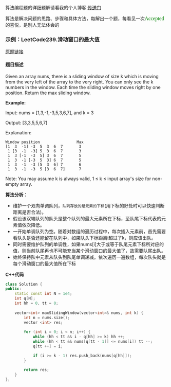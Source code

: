 算法编程题的详细题解请看我的个人博客 [传送门](https://blog.csdn.net/qq_43827595)

算法是解决问题的思路、步骤和具体方法，每解出一个题，每看见一次<font color=green size=3 face=STHeiti>Accepted</font>的喜悦，是别人无法体会的


### 示例：LeetCode239.滑动窗口的最大值
[原题链接](https://leetcode.com/problems/sliding-window-maximum/)

#### 题目描述
Given an array nums, there is a sliding window of size k which is moving from the very left of the array to the very right. You can only see the k numbers in the window. Each time the sliding window moves right by one position. Return the max sliding window.

**Example:**

Input: nums = [1,3,-1,-3,5,3,6,7], and k = 3

Output: [3,3,5,5,6,7]

Explanation: 
```
Window position                Max
[1  3  -1] -3  5  3  6  7       3
 1 [3  -1  -3] 5  3  6  7       3
 1  3 [-1  -3  5] 3  6  7       5
 1  3  -1 [-3  5  3] 6  7       5
 1  3  -1  -3 [5  3  6] 7       6
 1  3  -1  -3  5 [3  6  7]      7
```
Note:
You may assume k is always valid, 1 ≤ k ≤ input array's size for non-empty array.




**算法分析：**
- 维护一个双向单调队列，`队列存放的是元素的下标`(用下标的好处时可以快速判断距离是否合法)。
- 假设该双端队列的队头是整个队列的最大元素所在下标，至队尾下标代表的元素值依次降低。
- 一开始单调队列为空。随着对数组的遍历过程中，每次插入元素前，首先需要看队头是否还能留在队列中，如果队头下标距离i超过了k，则应该出队。
- 同时需要维护队列的单调性，如果nums[i]大于或等于队尾元素下标所对应的值，则当前队尾再也不可能充当某个滑动窗口的最大值了，故需要队尾出队。
- 始终保持队中元素从队头到队尾单调递减。依次遍历一遍数组，每次队头就是每个滑动窗口的最大值所在下标

**C++代码**
```cpp
class Solution {
public:
    static const int N = 1e4;
    int q[N];
    int hh = 0, tt = 0;
   
    vector<int> maxSlidingWindow(vector<int>& nums, int k) {
        int n = nums.size();
        vector <int> res;
        
        for (int i = 0; i < n; i++) {
            while (hh < tt && i - q[hh] >= k) hh ++;
            while (hh < tt && nums[q[tt - 1]] <= nums[i]) tt --;
            q[tt ++] = i;

            if (i >= k - 1) res.push_back(nums[q[hh]]);
        }
        
        return res;
    }
};
```